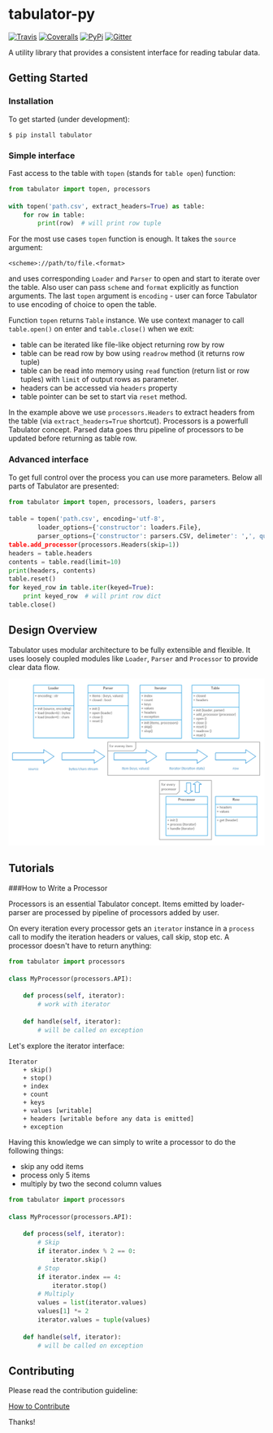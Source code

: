 # tabulator-py

[![Travis](https://img.shields.io/travis/frictionlessdata/tabulator-py/master.svg)](https://travis-ci.org/frictionlessdata/tabulator-py)
[![Coveralls](http://img.shields.io/coveralls/frictionlessdata/tabulator-py.svg?branch=master)](https://coveralls.io/r/frictionlessdata/tabulator-py?branch=master)
[![PyPi](https://img.shields.io/pypi/v/tabulator.svg)](https://pypi.python.org/pypi/tabulator)
[![Gitter](https://img.shields.io/gitter/room/frictionlessdata/chat.svg)](https://gitter.im/frictionlessdata/chat)

A utility library that provides a consistent interface for reading tabular data.

## Getting Started

### Installation

To get started (under development):

```
$ pip install tabulator
```

### Simple interface

Fast access to the table with `topen` (stands for `table open`) function:

```python
from tabulator import topen, processors

with topen('path.csv', extract_headers=True) as table:
    for row in table:
        print(row)  # will print row tuple
```

For the most use cases `topen` function is enough. It takes the
`source` argument:

```
<scheme>://path/to/file.<format>
```
and uses corresponding `Loader` and `Parser` to open and start to iterate
over the table. Also user can pass `scheme` and `format` explicitly
as function arguments. The last `topen` argument is `encoding` - user can force Tabulator
to use encoding of choice to open the table.

Function `topen` returns `Table` instance. We use context manager
to call `table.open()` on enter and `table.close()` when we exit:
- table can be iterated like file-like object returning row by row
- table can be read row by bow using `readrow` method (it returns row tuple)
- table can be read into memory using `read` function (return list or row tuples)
with `limit` of output rows as parameter.
- headers can be accessed via `headers` property
- table pointer can be set to start via `reset` method.

In the example above we use `processors.Headers` to extract headers
from the table (via `extract_headers=True` shortcut). Processors is a powerfull
Tabulator concept. Parsed data goes thru pipeline of processors to be updated before
returning as table row.

### Advanced interface

To get full control over the process you can use more parameters.
Below all parts of Tabulator are presented:

```python
from tabulator import topen, processors, loaders, parsers

table = topen('path.csv', encoding='utf-8',
        loader_options={'constructor': loaders.File},
        parser_options={'constructor': parsers.CSV, delimeter': ',', quotechar: '|'})
table.add_processor(processors.Headers(skip=1))
headers = table.headers
contents = table.read(limit=10)
print(headers, contents)
table.reset()
for keyed_row in table.iter(keyed=True):
    print keyed_row  # will print row dict
table.close()
```

## Design Overview

Tabulator uses modular architecture to be fully extensible and flexible.
It uses loosely coupled modules like `Loader`, `Parser` and `Processor`
to provide clear data flow.

![diagram](files/diagram.png)

## Tutorials

###How to Write a Processor

Processors is an essential Tabulator concept. Items emitted by loader-parser are processed by pipeline of processors added by user.

On every iteration every processor gets an `iterator` instance in a `process` call to modify the iteration headers or values, call skip, stop etc. A processor doesn't have to return anything:

```python
from tabulator import processors

class MyProcessor(processors.API):

    def process(self, iterator):
        # work with iterator

    def handle(self, iterator):
        # will be called on exception
```

Let's explore the iterator interface:

```
Iterator
    + skip()
    + stop()
    + index
    + count
    + keys
    + values [writable]
    + headers [writable before any data is emitted]
    + exception
```

Having this knowledge we can simply to write a processor to do the following things:

- skip any odd items
- process only 5 items
- multiply by two the second column values

```python
from tabulator import processors

class MyProcessor(processors.API):

    def process(self, iterator):
        # Skip
        if iterator.index % 2 == 0:
            iterator.skip()
        # Stop
        if iterator.index == 4:
            iterator.stop()
        # Multiply
        values = list(iterator.values)
        values[1] *= 2
        iterator.values = tuple(values)

    def handle(self, iterator):
        # will be called on exception
```

## Contributing

Please read the contribution guideline:

[How to Contribute](CONTRIBUTING.md)

Thanks!
